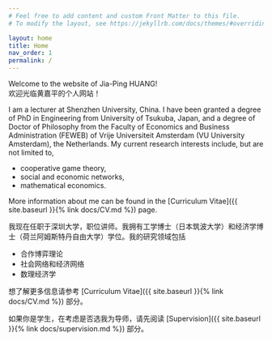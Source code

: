 ```yaml
---
# Feel free to add content and custom Front Matter to this file.
# To modify the layout, see https://jekyllrb.com/docs/themes/#overriding-theme-defaults

layout: home
title: Home
nav_order: 1
permalink: /
---
```


<!--
![Portrait](/assets/img/photo.png){:style="display:block; margin-left:auto; margin-right:auto"}
-->

Welcome to the website of Jia-Ping HUANG!   
欢迎光临黄嘉平的个人网站！

I am a lecturer at Shenzhen University, China. I have been granted a degree of PhD in Engineering from University of Tsukuba, Japan, and a degree of Doctor of Philosophy from the Faculty of Economics and Business Administration (FEWEB) of Vrije Universiteit Amsterdam (VU University Amsterdam), the Netherlands. My current research interests include, but are not limited to,
* cooperative game theory,   
* social and economic networks,   
* mathematical economics.   

More information about me can be found in the [Curriculum Vitae]({{ site.baseurl }}{% link docs/CV.md %}) page.

我现在任职于深圳大学，职位讲师。我拥有工学博士（日本筑波大学）和经济学博士（荷兰阿姆斯特丹自由大学）学位。我的研究领域包括   
* 合作博弈理论
* 社会网络和经济网络
* 数理经济学

想了解更多信息请参考 [Curriculum Vitae]({{ site.baseurl }}{% link docs/CV.md %}) 部分。

如果你是学生，在考虑是否选我为导师，请先阅读 [Supervision]({{ site.baseurl }}{% link docs/supervision.md %}) 部分。


<!--
---

<a href="https://sfdora.org/"><img src="{{ site.baseurl }}{% link /assets/img/Dorabadge1.png %}" alt="DORA" title="DORA" height="50" /></a>
-->